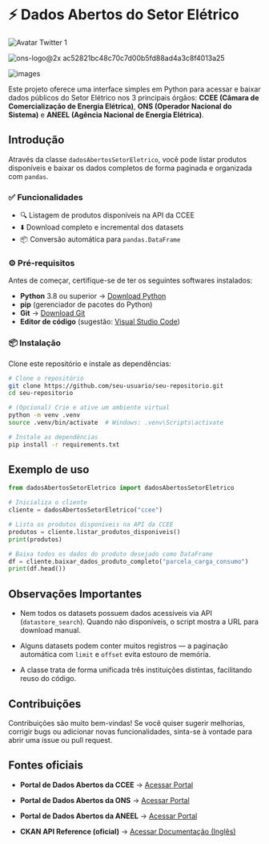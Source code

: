 # ⚡ Dados Abertos do Setor Elétrico 
![Avatar Twitter 1](https://github.com/user-attachments/assets/f7e05698-789b-41cc-8965-bb9a2f28b14b)

![ons-logo@2x ac52821bc48c70c7d00b5fd88ad4a3c8f4013a25](https://github.com/user-attachments/assets/0a1f3849-d6f9-4ea6-801b-d03fca56f5f8)

![images](https://github.com/user-attachments/assets/93c6ca2f-0df1-4fc3-86b8-057bfc385cd8)

Este projeto oferece uma interface simples em Python para acessar e baixar dados públicos do Setor Elétrico nos 3 principais órgãos: **CCEE (Câmara de Comercialização de Energia Elétrica)**, **ONS (Operador Nacional do Sistema)** e **ANEEL (Agência Nacional de Energia Elétrica)**.

## Introdução

Através da classe `dadosAbertosSetorEletrico`, você pode listar produtos disponíveis e baixar os dados completos de forma paginada e organizada com `pandas`.

### ✅ Funcionalidades

- 🔍 Listagem de produtos disponíveis na API da CCEE  
- ⬇️ Download completo e incremental dos datasets  
- 📦 Conversão automática para `pandas.DataFrame`

### ⚙️ Pré-requisitos

Antes de começar, certifique-se de ter os seguintes softwares instalados:

- **Python** 3.8 ou superior → [Download Python](https://www.python.org/downloads/)
- **pip** (gerenciador de pacotes do Python)
- **Git** → [Download Git](https://git-scm.com/downloads)
- **Editor de código** (sugestão: [Visual Studio Code](https://code.visualstudio.com/))

### 📦 Instalação

Clone este repositório e instale as dependências:

```bash
# Clone o repositório
git clone https://github.com/seu-usuario/seu-repositorio.git
cd seu-repositorio

# (Opcional) Crie e ative um ambiente virtual
python -m venv .venv
source .venv/bin/activate  # Windows: .venv\Scripts\activate

# Instale as dependências
pip install -r requirements.txt
```

## Exemplo de uso

```python
from dadosAbertosSetorEletrico import dadosAbertosSetorEletrico

# Inicializa o cliente
cliente = dadosAbertosSetorEletrico("ccee")

# Lista os produtos disponíveis na API da CCEE
produtos = cliente.listar_produtos_disponiveis()
print(produtos)

# Baixa todos os dados do produto desejado como DataFrame
df = cliente.baixar_dados_produto_completo("parcela_carga_consumo")
print(df.head())
```

## Observações Importantes

- Nem todos os datasets possuem dados acessíveis via API (`datastore_search`). Quando não disponíveis, o script mostra a URL para download manual.

- Alguns datasets podem conter muitos registros — a paginação automática com `limit` e `offset` evita estouro de memória.

- A classe trata de forma unificada três instituições distintas, facilitando reuso do código.


## Contribuições

Contribuições são muito bem-vindas!
Se você quiser sugerir melhorias, corrigir bugs ou adicionar novas funcionalidades, sinta-se à vontade para abrir uma issue ou pull request.

## Fontes oficiais

- **Portal de Dados Abertos da CCEE** → [Acessar Portal](https://dadosabertos.ccee.org.br/)

- **Portal de Dados Abertos da ONS** → [Acessar Portal](https://dados.ons.org.br/)

- **Portal de Dados Abertos da ANEEL** → [Acessar Portal](https://dadosabertos.aneel.gov.br/)

- **CKAN API Reference (oficial)** → [Acessar Documentação (Inglês)](https://docs.ckan.org/en/2.11/)



